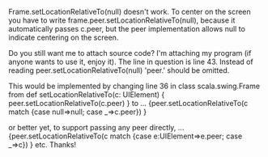Frame.setLocationRelativeTo(null) doesn't work. To center on the screen you have to write frame.peer.setLocationRelativeTo(null), because it automatically passes c.peer, but the peer implementation allows null to indicate centering on the screen.

Do you still want me to attach source code?
I'm attaching my program (if anyone wants to use it, enjoy it).
The line in question is line 43. Instead of reading
peer.setLocationRelativeTo(null)
'peer.' should be omitted.

This would be implemented by changing line 36 in class scala.swing.Frame from
  def setLocationRelativeTo(c: UIElement) { peer.setLocationRelativeTo(c.peer) }
to
... {peer.setLocationRelativeTo(c match {case null=>null; case _=>c.peer}) }

or better yet, to support passing any peer directly,
... {peer.setLocationRelativeTo(c match {case e:UIElement=>e.peer; case _=>c}) }
etc.
Thanks!

